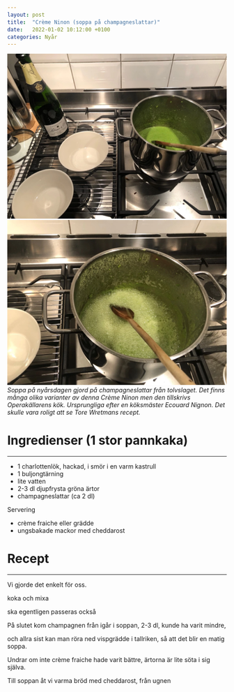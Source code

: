 ```yaml
---
layout: post
title:  "Crème Ninon (soppa på champagneslattar)"
date:   2022-01-02 10:12:00 +0100
categories: Nyår
---
```


<div class="img-container">
  <img src="/assets/pictures/creme_ninon_1.webp" class="img-w-50" alt="Foto av creme ninon under tillagning.">
  <img src="/assets/pictures/creme_ninon_2.webp" class="img-w-50" alt="Foto av creme ninon efter att champagne hätts i.">
</div>

<em>
Soppa på nyårsdagen gjord på champagneslattar från tolvslaget.
Det finns många olika varianter av denna Crème Ninon men den tillskrivs Operakällarens kök.
Ursprungliga efter en köksmäster Ecouard Nignon.
Det skulle vara roligt att se Tore Wretmans recept.
</em>

# Ingredienser (1 stor pannkaka)

---

- 1 charlottenlök, hackad, i smör i en varm kastrull
- 1 buljongtärning
- lite vatten
- 2-3 dl djupfrysta gröna ärtor
- champagneslattar (ca 2 dl)

Servering

- crème fraiche eller grädde
- ungsbakade mackor med cheddarost

# Recept

---

Vi gjorde det enkelt för oss.

koka och mixa

ska egentligen passeras också

På slutet kom champagnen från igår i soppan, 2-3 dl, kunde ha varit mindre,

och allra sist kan man röra ned vispgrädde i tallriken, så att det blir en matig soppa.

Undrar om inte crème fraiche hade varit bättre, ärtorna är lite söta i sig själva.

Till soppan åt vi varma bröd med cheddarost, från ugnen

